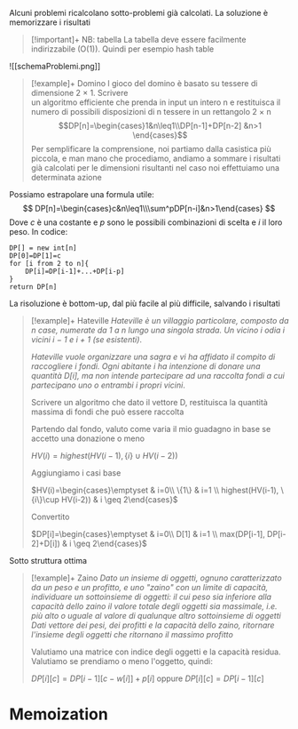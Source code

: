 Alcuni problemi ricalcolano sotto-problemi già calcolati. La soluzione è memorizzare i risultati

> [!important]+ NB: tabella
> La tabella deve essere facilmente indirizzabile (O(1)). Quindi per esempio hash table

![[schemaProblemi.png]]

> [!example]+ Domino
> l gioco del domino è basato su tessere di dimensione 2 × 1. Scrivere  
un algoritmo efficiente che prenda in input un intero n e restituisca il  
numero di possibili disposizioni di n tessere in un rettangolo 2 × n
>$$DP[n]=\begin{cases}1&n\leq1\\DP[n-1]+DP[n-2] &n>1 \end{cases}$$
> Per semplificare la comprensione, noi partiamo dalla casistica più piccola, e man mano che procediamo, andiamo a sommare i risultati già calcolati per le dimensioni risultanti nel caso noi effettuiamo una determinata azione

Possiamo estrapolare una formula utile:
$$
DP[n]=\begin{cases}c&n\leq1\\\sum^pDP[n-i]&n>1\end{cases}
$$
Dove $c$ è una costante e $p$ sono le possibili combinazioni di scelta e $i$ il loro peso. In codice:
```
DP[] = new int[n]
DP[0]=DP[1]=c
for [i from 2 to n]{
	DP[i]=DP[i-1]+...+DP[i-p]
}
return DP[n]
```

La risoluzione è bottom-up, dal più facile al più difficile, salvando i risultati


> [!example]+ Hateville
> _Hateville è un villaggio particolare, composto da n case, numerate  da 1 a n lungo una singola strada. Un vicino i odia i vicini i − 1 e i + 1 (se esistenti)_.
>
>_Hateville vuole organizzare una sagra e vi ha affidato il compito di  raccogliere i fondi. Ogni abitante i ha intenzione di donare una quantità D[i], ma non  intende partecipare ad una raccolta fondi a cui partecipano uno o  entrambi i propri vicini_.
>
>Scrivere un algoritmo che dato il vettore D, restituisca la quantità massima di fondi che può essere raccolta
>
> Partendo dal fondo, valuto come varia il mio guadagno in base se accetto una donazione o meno
> 
> $HV(i)=highest(HV(i-1), \{i\}\cup HV(i-2))$ 
> 
>Aggiungiamo i casi base
>
>$HV(i)=\begin{cases}\emptyset & i=0\\ \{1\} & i=1 \\ highest(HV(i-1), \{i\}\cup HV(i-2)) & i \geq 2\end{cases}$
>
>Convertito
>
>$DP[i]=\begin{cases}\emptyset & i=0\\ D[1] & i=1 \\ max(DP[i-1], DP[i-2]+D[i]) & i \geq 2\end{cases}$

Sotto struttura ottima


> [!example]+ Zaino
> _Dato un insieme di oggetti, ognuno caratterizzato da un peso e un  profitto, e uno "zaino" con un limite di capacità, individuare un  sottoinsieme di oggetti:_
> _il cui peso sia inferiore alla capacità dello zaino_
> _il valore totale degli oggetti sia massimale, i.e. più alto o uguale al valore di qualunque altro sottoinsieme di oggetti_
> _Dati vettore dei pesi, dei profitti e la capacità dello zaino, ritornare l'insieme degli oggetti che ritornano il massimo profitto_
> 
> Valutiamo una matrice con indice degli oggetti e la capacità residua. Valutiamo se prendiamo o meno l'oggetto, quindi:
>
> $DP [i][c] = DP [i − 1][c − w[i]] + p[i]$
>  oppure
> $DP[i][c]= DP[i-1][c]$
> 

# Memoization